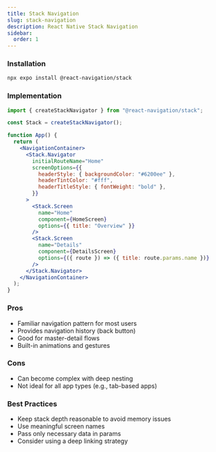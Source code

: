 ```yaml
---
title: Stack Navigation
slug: stack-navigation
description: React Native Stack Navigation
sidebar:
  order: 1
---
```


### Installation

```bash
npx expo install @react-navigation/stack
```

### Implementation

```jsx
import { createStackNavigator } from "@react-navigation/stack";

const Stack = createStackNavigator();

function App() {
  return (
    <NavigationContainer>
      <Stack.Navigator
        initialRouteName="Home"
        screenOptions={{
          headerStyle: { backgroundColor: "#6200ee" },
          headerTintColor: "#fff",
          headerTitleStyle: { fontWeight: "bold" },
        }}
      >
        <Stack.Screen
          name="Home"
          component={HomeScreen}
          options={{ title: "Overview" }}
        />
        <Stack.Screen
          name="Details"
          component={DetailsScreen}
          options={({ route }) => ({ title: route.params.name })}
        />
      </Stack.Navigator>
    </NavigationContainer>
  );
}
```

### Pros

- Familiar navigation pattern for most users
- Provides navigation history (back button)
- Good for master-detail flows
- Built-in animations and gestures

### Cons

- Can become complex with deep nesting
- Not ideal for all app types (e.g., tab-based apps)

### Best Practices

- Keep stack depth reasonable to avoid memory issues
- Use meaningful screen names
- Pass only necessary data in params
- Consider using a deep linking strategy
